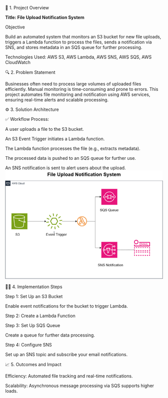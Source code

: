 📌 1. Project Overview

**Title: File Upload Notification System**

Objective

Build an automated system that monitors an S3 bucket for new file uploads, triggers a Lambda function to process the files, sends a notification via SNS, and stores metadata in an SQS queue for further processing.

Technologies Used: AWS S3, AWS Lambda, AWS SNS, AWS SQS, AWS CloudWatch


🔍 2. Problem Statement

Businesses often need to process large volumes of uploaded files efficiently. Manual monitoring is time-consuming and prone to errors. This project automates file monitoring and notification using AWS services, ensuring real-time alerts and scalable processing.

⚙️ 3. Solution Architecture

✅ Workflow Process:

A user uploads a file to the S3 bucket.

An S3 Event Trigger initiates a Lambda function.

The Lambda function processes the file (e.g., extracts metadata).

The processed data is pushed to an SQS queue for further use.

An SNS notification is sent to alert users about the upload.
![image alt](https://github.com/Nungari-Miriam/Notification-System/blob/32fb7a19804d2f952ff9395fefde39d365a460d9/Architecture%20Diagram.png)

🧑‍💻 4. Implementation Steps

Step 1: Set Up an S3 Bucket

  Enable event notifications for the bucket to trigger Lambda.

Step 2: Create a Lambda Function

Step 3: Set Up SQS Queue

  Create a queue for further data processing.

Step 4: Configure SNS

  Set up an SNS topic and subscribe your email notifications.
  

📈 5. Outcomes and Impact

Efficiency: Automated file tracking and real-time notifications.

Scalability: Asynchronous message processing via SQS supports higher loads.

